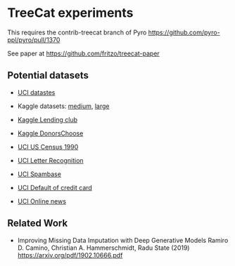# TreeCat experiments

This requires the contrib-treecat branch of Pyro
https://github.com/pyro-ppl/pyro/pull/1370

See paper at
https://github.com/fritzo/treecat-paper

## Potential datasets

- [UCI datastes](https://archive.ics.uci.edu/ml/datasets.php)
- Kaggle datasets:
  [medium](https://www.kaggle.com/datasets?sortBy=votes&group=public&page=1&pageSize=20&size=medium&filetype=all&license=all),
  [large](https://www.kaggle.com/datasets?sortBy=votes&group=public&page=1&pageSize=20&size=large&filetype=all&license=all)

- [Kaggle Lending club](https://www.kaggle.com/wendykan/lending-club-loan-data)
- [Kaggle DonorsChoose](https://www.kaggle.com/donorschoose/io#Donors.csv)
- [UCI US Census 1990](https://archive.ics.uci.edu/ml/datasets/US+Census+Data+%281990%29)
- [UCI Letter Recognition](https://archive.ics.uci.edu/ml/datasets/Letter+Recognition)
- [UCI Spambase](https://archive.ics.uci.edu/ml/datasets/Spambase)
- [UCI Default of credit card](https://archive.ics.uci.edu/ml/datasets/default+of+credit+card+clients)
- [UCI Online news](https://archive.ics.uci.edu/ml/datasets/Online+News+Popularity)

## Related Work

- Improving Missing Data Imputation with Deep Generative Models
  Ramiro D. Camino, Christian A. Hammerschmidt, Radu State (2019)
  https://arxiv.org/pdf/1902.10666.pdf
